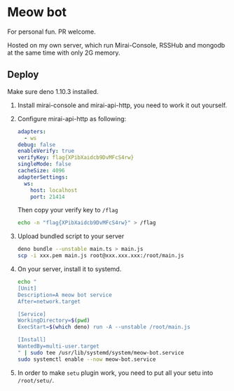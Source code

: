 # Meow bot

For personal fun. PR welcome.

Hosted on my own server, which run Mirai-Console, RSSHub and mongodb at the same
time with only 2G memory.

## Deploy

Make sure deno 1.10.3 installed.

1. Install mirai-console and mirai-api-http, you need to work it out yourself.

2. Configure mirai-api-http as following:

   ```yaml
   adapters:
     - ws
   debug: false
   enableVerify: true
   verifyKey: flag{XPibXaidcb9DvMFcS4rw}
   singleMode: false
   cacheSize: 4096
   adapterSettings:
     ws:
       host: localhost
       port: 21414
   ```

   Then copy your verify key to `/flag`

   ```bash
   echo -n "flag{XPibXaidcb9DvMFcS4rw}" > /flag
   ```

3. Upload bundled script to your server

   ```bash
   deno bundle --unstable main.ts > main.js
   scp -i xxx.pem main.js root@xxx.xxx.xxx:/root/main.js
   ```

4. On your server, install it to systemd.

   ```bash
   echo "
   [Unit]
   Description=A meow bot service
   After=network.target

   [Service]
   WorkingDirectory=$(pwd)
   ExecStart=$(which deno) run -A --unstable /root/main.js

   [Install]
   WantedBy=multi-user.target
   " | sudo tee /usr/lib/systemd/system/meow-bot.service
   sudo systemctl enable --now meow-bot.service
   ```

5. In order to make `setu` plugin work, you need to put all your setu into `/root/setu/`.
